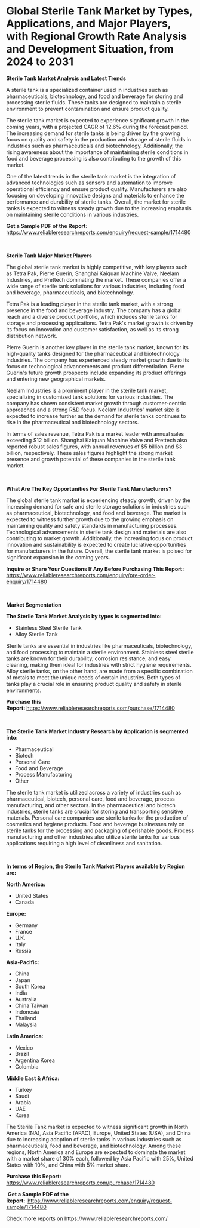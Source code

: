 <p><h1>Global Sterile Tank Market by Types, Applications, and Major Players, with Regional Growth Rate Analysis and Development Situation, from 2024 to 2031</h1></p><p><strong>Sterile Tank Market Analysis and Latest Trends</strong></p>
<p><p>A sterile tank is a specialized container used in industries such as pharmaceuticals, biotechnology, and food and beverage for storing and processing sterile fluids. These tanks are designed to maintain a sterile environment to prevent contamination and ensure product quality.</p><p>The sterile tank market is expected to experience significant growth in the coming years, with a projected CAGR of 12.6% during the forecast period. The increasing demand for sterile tanks is being driven by the growing focus on quality and safety in the production and storage of sterile fluids in industries such as pharmaceuticals and biotechnology. Additionally, the rising awareness about the importance of maintaining sterile conditions in food and beverage processing is also contributing to the growth of this market.</p><p>One of the latest trends in the sterile tank market is the integration of advanced technologies such as sensors and automation to improve operational efficiency and ensure product quality. Manufacturers are also focusing on developing innovative designs and materials to enhance the performance and durability of sterile tanks. Overall, the market for sterile tanks is expected to witness steady growth due to the increasing emphasis on maintaining sterile conditions in various industries.</p></p>
<p><strong>Get a Sample PDF of the Report:&nbsp;</strong> <a href="https://www.reliableresearchreports.com/enquiry/request-sample/1714480">https://www.reliableresearchreports.com/enquiry/request-sample/1714480</a></p>
<p>&nbsp;</p>
<p><strong>Sterile Tank Major Market Players</strong></p>
<p><p>The global sterile tank market is highly competitive, with key players such as Tetra Pak, Pierre Guerin, Shanghai Kaiquan Machine Valve, Neelam Industries, and Prettech dominating the market. These companies offer a wide range of sterile tank solutions for various industries, including food and beverage, pharmaceuticals, and biotechnology.</p><p>Tetra Pak is a leading player in the sterile tank market, with a strong presence in the food and beverage industry. The company has a global reach and a diverse product portfolio, which includes sterile tanks for storage and processing applications. Tetra Pak's market growth is driven by its focus on innovation and customer satisfaction, as well as its strong distribution network.</p><p>Pierre Guerin is another key player in the sterile tank market, known for its high-quality tanks designed for the pharmaceutical and biotechnology industries. The company has experienced steady market growth due to its focus on technological advancements and product differentiation. Pierre Guerin's future growth prospects include expanding its product offerings and entering new geographical markets.</p><p>Neelam Industries is a prominent player in the sterile tank market, specializing in customized tank solutions for various industries. The company has shown consistent market growth through customer-centric approaches and a strong R&D focus. Neelam Industries' market size is expected to increase further as the demand for sterile tanks continues to rise in the pharmaceutical and biotechnology sectors.</p><p>In terms of sales revenue, Tetra Pak is a market leader with annual sales exceeding $12 billion. Shanghai Kaiquan Machine Valve and Prettech also reported robust sales figures, with annual revenues of $5 billion and $3 billion, respectively. These sales figures highlight the strong market presence and growth potential of these companies in the sterile tank market.</p></p>
<p>&nbsp;</p>
<p><strong>What Are The Key Opportunities For Sterile Tank Manufacturers?</strong></p>
<p><p>The global sterile tank market is experiencing steady growth, driven by the increasing demand for safe and sterile storage solutions in industries such as pharmaceutical, biotechnology, and food and beverage. The market is expected to witness further growth due to the growing emphasis on maintaining quality and safety standards in manufacturing processes. Technological advancements in sterile tank design and materials are also contributing to market growth. Additionally, the increasing focus on product innovation and sustainability is expected to create lucrative opportunities for manufacturers in the future. Overall, the sterile tank market is poised for significant expansion in the coming years.</p></p>
<p><strong>Inquire or Share Your Questions If Any Before Purchasing This Report:</strong> <a href="https://www.reliableresearchreports.com/enquiry/pre-order-enquiry/1714480">https://www.reliableresearchreports.com/enquiry/pre-order-enquiry/1714480</a></p>
<p>&nbsp;</p>
<p><strong>Market Segmentation</strong></p>
<p><strong>The Sterile Tank Market Analysis by types is segmented into:</strong></p>
<p><ul><li>Stainless Steel Sterile Tank</li><li>Alloy Sterile Tank</li></ul></p>
<p><p>Sterile tanks are essential in industries like pharmaceuticals, biotechnology, and food processing to maintain a sterile environment. Stainless steel sterile tanks are known for their durability, corrosion resistance, and easy cleaning, making them ideal for industries with strict hygiene requirements. Alloy sterile tanks, on the other hand, are made from a specific combination of metals to meet the unique needs of certain industries. Both types of tanks play a crucial role in ensuring product quality and safety in sterile environments.</p></p>
<p><strong>Purchase this Report:&nbsp;</strong><a href="https://www.reliableresearchreports.com/purchase/1714480">https://www.reliableresearchreports.com/purchase/1714480</a></p>
<p>&nbsp;</p>
<p><strong>The Sterile Tank Market Industry Research by Application is segmented into:</strong></p>
<p><ul><li>Pharmaceutical</li><li>Biotech</li><li>Personal Care</li><li>Food and Beverage</li><li>Process Manufacturing</li><li>Other</li></ul></p>
<p><p>The sterile tank market is utilized across a variety of industries such as pharmaceutical, biotech, personal care, food and beverage, process manufacturing, and other sectors. In the pharmaceutical and biotech industries, sterile tanks are crucial for storing and transporting sensitive materials. Personal care companies use sterile tanks for the production of cosmetics and hygiene products. Food and beverage businesses rely on sterile tanks for the processing and packaging of perishable goods. Process manufacturing and other industries also utilize sterile tanks for various applications requiring a high level of cleanliness and sanitation.</p></p>
<p>&nbsp;</p>
<p><strong>In terms of Region, the Sterile Tank Market Players available by Region are:</strong></p>
<p>
    <p> <strong> North America: </strong>
        <ul>
            <li>United States</li>
            <li>Canada</li>
        </ul>
        </p> 
    <p> <strong> Europe: </strong>
        <ul>
            <li>Germany</li>
            <li>France</li>
            <li>U.K.</li>
            <li>Italy</li>
            <li>Russia</li>
        </ul>
        </p> 
    <p> <strong> Asia-Pacific: </strong>
        <ul>
            <li>China</li>
            <li>Japan</li>
            <li>South Korea</li>
            <li>India</li>
            <li>Australia</li>
            <li>China Taiwan</li>
            <li>Indonesia</li>
            <li>Thailand</li>
            <li>Malaysia</li>
        </ul>
        </p> 
    <p> <strong> Latin America: </strong>
        <ul>
            <li>Mexico</li>
            <li>Brazil</li>
            <li>Argentina Korea</li>
            <li>Colombia</li>
        </ul>
        </p> 
    <p> <strong> Middle East & Africa: </strong>
        <ul>
            <li>Turkey</li>
            <li>Saudi</li>
            <li>Arabia</li>
            <li>UAE</li>
            <li>Korea</li>
        </ul>
    </p>
    </p>
<p><p>The Sterile Tank market is expected to witness significant growth in North America (NA), Asia Pacific (APAC), Europe, United States (USA), and China due to increasing adoption of sterile tanks in various industries such as pharmaceuticals, food and beverage, and biotechnology. Among these regions, North America and Europe are expected to dominate the market with a market share of 30% each, followed by Asia Pacific with 25%, United States with 10%, and China with 5% market share.</p></p>
<p><strong>Purchase this Report: </strong><a href="https://www.reliableresearchreports.com/purchase/1714480">https://www.reliableresearchreports.com/purchase/1714480</a></p>
<p>&nbsp;<strong>Get a Sample PDF of the Report:&nbsp;&nbsp;</strong><a href="https://www.reliableresearchreports.com/enquiry/request-sample/1714480">https://www.reliableresearchreports.com/enquiry/request-sample/1714480</a></p>
<p><strong></strong></p>
<p>Check more reports on https://www.reliableresearchreports.com/</p>